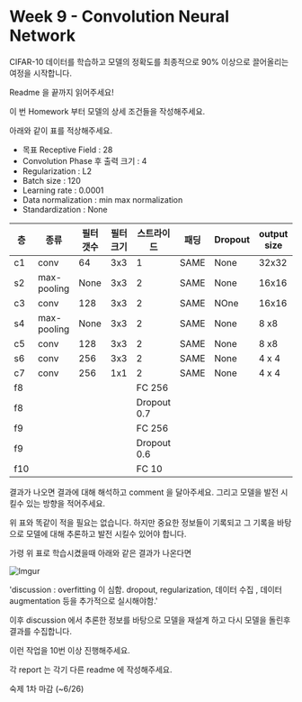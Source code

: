 # Week 9 - Convolution Neural Network

CIFAR-10 데이터를 학습하고 모델의 정확도를 최종적으로 90% 이상으로 끌어올리는 여정을 시작합니다.

Readme 을 끝까지 읽어주세요!

이 번 Homework 부터 모델의 상세 조건들을 작성해주세요.

아래와 같이 표를 적상해주세요.

- 목표 Receptive Field : 28 <br>
- Convolution Phase 후  출력 크기  :  4 <br>
- Regularization  : L2
- Batch size : 120
- Learning rate : 0.0001
- Data normalization : min max normalization
- Standardization : None


| 층  | 종류|필터 갯수  | 필터 크기 | 스트라이드 | 패딩   | Dropout | output size |
|--- |--- |----|----|----|----|----| ---|
| c1 |conv| 64| 3x3| 1  | SAME | None| 32x32 |
| s2 |max-pooling| None| 3x3| 2  | SAME | None|16x16 |
| c3 |conv| 128| 3x3| 2  | SAME |NOne |16x16 |
| s4 |max-pooling| None| 3x3| 2  | SAME | None|8 x8 |
| c5 |conv| 128| 3x3| 2  | SAME | None |8 x8 |
| s6 |conv| 256| 3x3| 2  | SAME | None |4 x 4 |
| c7 |conv| 256| 1x1| 2  | SAME | None |4 x 4 |
| f8 ||| | FC 256  | |  ||
| f8 ||| | Dropout 0.7 | |  ||
| f9 ||| | FC 256  | |  ||
| f9 ||| | Dropout 0.6 | |  ||
| f10||| | FC 10   | |  ||

결과가 나오면 결과에 대해 해석하고 comment 을 달아주세요. 그리고 모델을 발전 시킬수 있는 방향을 적어주세요.

위 표와 똑같이 적을 필요는 없습니다. 하지만 중요한 정보들이 기록되고 그 기록을 바탕으로 모델에 대해 추론하고 발전 시킬수 있어야 합니다.

가령 위 표로 학습시켰을때 아래와 같은 결과가 나온다면

![Imgur](https://i.imgur.com/yqrIm5u.png)

'discussion : overfitting 이 심함. dropout, regularization, 데이터 수집 , 데이터 augmentation 등을 추가적으로 실시해야함.'

이후 discussion 에서 추론한 정보를 바탕으로 모델을 재설계 하고 다시 모델을 돌린후 결과를 수집합니다.

이런 작업을 10번 이상 진행해주세요.

각 report 는 각기 다른 readme 에 작성해주세요.

숙제 1차 마감 (~6/26)

